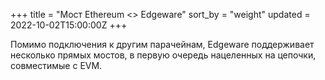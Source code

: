 +++
title = "Мост Ethereum &lt;&gt; Edgeware"
sort_by = "weight"
updated = 2022-10-02T15:00:00Z
+++

Помимо подключения к другим парачейнам, Edgeware поддерживает несколько прямых мостов, в первую очередь нацеленных на цепочки, совместимые с EVM.
